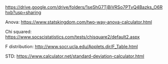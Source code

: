 https://drive.google.com/drive/folders/1seShG7TjBiVRSo7PTvQ4Bazks_O6Rhxb?usp=sharing


Anova:
https://www.statskingdom.com/two-way-anova-calculator.html

Chi squared:
https://www.socscistatistics.com/tests/chisquare2/default2.aspx

F distribution:
http://www.socr.ucla.edu/Applets.dir/F_Table.html

STD:
https://www.calculator.net/standard-deviation-calculator.html
